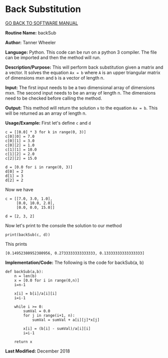 # Back Substitution

[GO BACK TO SOFTWARE MANUAL](https://tannerwheeler.github.io/math4610/softwareManual/softwareManual)

**Routine Name:** backSub

**Author:** Tanner Wheeler

**Language:** Python. This code can be run on a python 3 compiler. The file can be imported and then the method will run.

**Description/Purpose:** This will perform back substitution given a matrix and a vector.  It solves the equation `Ax = b` where `A` is an upper triangular matrix of dimensions mxn and `b` is a vector of length n.

**Input:** The first input needs to be a two dimensional array of dimensions mxn.  The second input needs to be an array of length n.  The dimensions need to be checked before calling the method.

**Output:** This method will return the solution `x` to the equation `Ax = b`.  This will be returned as an array of length n.

**Usage/Example:**
First let's define `c` and `d`
```
c = [[0.0] * 3 for k in range(0, 3)]
c[0][0] = 7.0
c[0][1] = 3.0
c[0][2] = 1.0
c[1][1] = 10.0
c[1][2] = 2.0
c[2][2] = 15.0

d = [0.0 for i in range(0, 3)]
d[0] = 2
d[1] = 3
d[2] = 2
```
Now we have
```
c = [[7.0, 3.0, 1.0], 
     [0.0, 10.0, 2.0],
     [0.0, 0.0, 15.0]]

d = [2, 3, 2]
```
Now let's print to the console the solution to our method
```
print(backSub(c, d))
```
This prints
```
[0.14952380952380956, 0.2733333333333333, 0.13333333333333333]
```


**Implementation/Code:** The following is the code for backSub(a, b)
```
def backSub(a,b):
    n = len(b)
    x = [0.0 for i in range(0,n)]
    i=n-1
    
    x[i] = b[i]/a[i][i]
    i=i-1
    
    while i >= 0:
        sumVal = 0.0
        for j in range(i+1, n):
            sumVal = sumVal + a[i][j]*x[j]
        
        x[i] = (b[i] - sumVal)/a[i][i]
        i=i-1    
    
    return x
```

**Last Modified:** December 2018
